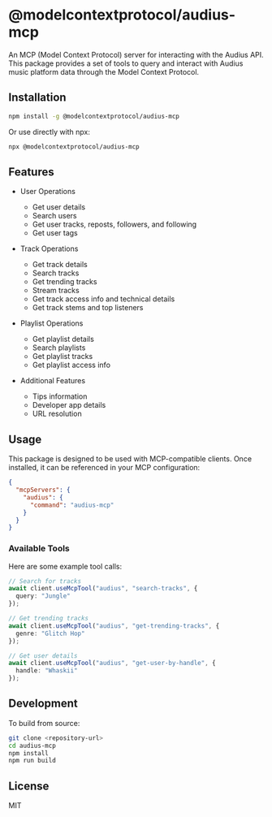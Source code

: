 # @modelcontextprotocol/audius-mcp

An MCP (Model Context Protocol) server for interacting with the Audius API. This package provides a set of tools to query and interact with Audius music platform data through the Model Context Protocol.

## Installation

```bash
npm install -g @modelcontextprotocol/audius-mcp
```

Or use directly with npx:

```bash
npx @modelcontextprotocol/audius-mcp
```

## Features

- User Operations
  - Get user details
  - Search users
  - Get user tracks, reposts, followers, and following
  - Get user tags

- Track Operations
  - Get track details
  - Search tracks
  - Get trending tracks
  - Stream tracks
  - Get track access info and technical details
  - Get track stems and top listeners

- Playlist Operations
  - Get playlist details
  - Search playlists
  - Get playlist tracks
  - Get playlist access info

- Additional Features
  - Tips information
  - Developer app details
  - URL resolution

## Usage

This package is designed to be used with MCP-compatible clients. Once installed, it can be referenced in your MCP configuration:

```json
{
  "mcpServers": {
    "audius": {
      "command": "audius-mcp"
    }
  }
}
```

### Available Tools

Here are some example tool calls:

```typescript
// Search for tracks
await client.useMcpTool("audius", "search-tracks", {
  query: "Jungle"
});

// Get trending tracks
await client.useMcpTool("audius", "get-trending-tracks", {
  genre: "Glitch Hop"
});

// Get user details
await client.useMcpTool("audius", "get-user-by-handle", {
  handle: "Whaskii"
});
```

## Development

To build from source:

```bash
git clone <repository-url>
cd audius-mcp
npm install
npm run build
```

## License

MIT
